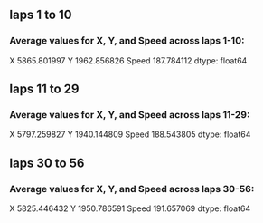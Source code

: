 ## laps 1 to 10
### Average values for X, Y, and Speed across laps 1-10:
X        5865.801997
Y        1962.856826
Speed     187.784112
dtype: float64

## laps 11 to 29
### Average values for X, Y, and Speed across laps 11-29:
X        5797.259827
Y        1940.144809
Speed     188.543805
dtype: float64
## laps 30 to 56
### Average values for X, Y, and Speed across laps 30-56:
X        5825.446432
Y        1950.786591
Speed     191.657069
dtype: float64